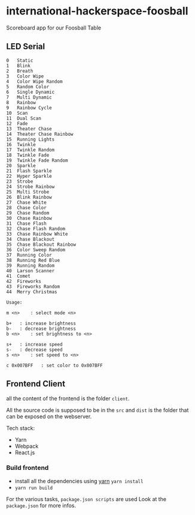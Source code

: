 # international-hackerspace-foosball
Scoreboard app for our Foosball Table


## LED Serial

```
0	Static
1	Blink
2	Breath
3	Color Wipe
4	Color Wipe Random
5	Random Color
6	Single Dynamic
7	Multi Dynamic
8	Rainbow
9	Rainbow Cycle
10	Scan
11	Dual Scan
12	Fade
13	Theater Chase
14	Theater Chase Rainbow
15	Running Lights
16	Twinkle
17	Twinkle Random
18	Twinkle Fade
19	Twinkle Fade Random
20	Sparkle
21	Flash Sparkle
22	Hyper Sparkle
23	Strobe
24	Strobe Rainbow
25	Multi Strobe
26	Blink Rainbow
27	Chase White
28	Chase Color
29	Chase Random
30	Chase Rainbow
31	Chase Flash
32	Chase Flash Random
33	Chase Rainbow White
34	Chase Blackout
35	Chase Blackout Rainbow
36	Color Sweep Random
37	Running Color
38	Running Red Blue
39	Running Random
40	Larson Scanner
41	Comet
42	Fireworks
43	Fireworks Random
44	Merry Christmas

Usage:

m <n> 	 : select mode <n>

b+ 	 : increase brightness
b- 	 : decrease brightness
b <n> 	 : set brightness to <n>

s+ 	 : increase speed
s- 	 : decrease speed
s <n> 	 : set speed to <n>

c 0x007BFF 	 : set color to 0x007BFF
```


## Frontend Client

all the content of the frontend is the folder `client`.

All the source code is supposed to be in the `src` and `dist` is the folder that can be exposed on the webserver.

Tech stack:
- Yarn
- Webpack
- React.js

### Build frontend

- install all the dependencies using [yarn](https://yarnpkg.com/en/) `yarn install`
- `yarn run build`

For the various tasks, `package.json scripts` are used
Look at the `package.json` for more infos.
